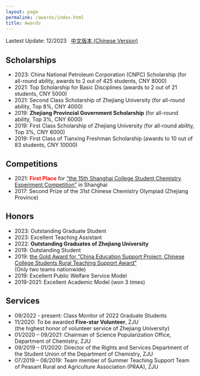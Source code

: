 ```yaml
---
layout: page
permalink: /awards/index.html
title: Awards
---
```


Lastest Update: 12/2023 &nbsp; [中文版本 (Chinese Version)](https://HgZnCH3.github.io/file/awards-zh/)

## Scholarships

- 2023: China National Petroleum Corporation (CNPC) Scholarship (for all-round ability, awards to 2 out of 425 students, CNY 8000)
- 2021: Top Scholarship for Basic Disciplines (awards to 2 out of 21 students, CNY 5000)
- 2021: Second Class Scholarship of Zhejiang University (for all-round ability, Top 8%, CNY 4000)	
- 2019: **Zhejiang Provincial Government Scholarship** (for all-round ability, Top 3%, CNY 6000)
- 2019: First Class Scholarship of Zhejiang University (for all-round ability, Top 3%, CNY 6000)
- 2019: First Class of Tianxing Freshman Scholarship (awards to 10 out of 83 students, CNY 10000)


## Competitions

- 2021: **<font color='red'>First Place</font>** for [“the 15th Shanghai College Student Chemistry Experiment Competition”](http://chemcenter.zju.edu.cn/2021/1023/c41394a2433822/page.htm) in Shanghai
- 2017: Second Prize of the 31st Chinese Chemistry Olympiad (Zhejiang Province)	

## Honors
- 2023: Outstanding Graduate Student
- 2023: Excellent Teaching Assistant
- 2022: **Outstanding Graduates of Zhejiang University**	
- 2019: Outstanding Student
- 2019: [the Gold Award for “China Education Support Project: Chinese College Students Rural Teaching Support Award”](https://www.zhixingjihua.com/news_details.asp?classid=1&id=208) <br>(Only two teams nationwide)
- 2019: Excellent Public Welfare Service Model
- 2019-2021: Excellent Academic Model (won 3 times)
  
## Services

- 09/2022 - present: Class Monitor of 2022 Graduate Students
- 11/2020: To be awarded **Five-star Volunteer**, ZJU<br>(the highest honor of volunteer service of Zhejiang University)
- 01/2020 – 09/2021: Chairman of Science Popularization Office, Department of Chemistry, ZJU	
- 09/2019 – 01/2020: Director of the Rights and Services Department of the Student Union of the Department of Chemistry, ZJU
- 07/2019 – 08/2019: Team member of Summer Teaching Support Team of Peasant Rural and Agriculture Association (PRAA), ZJU		

